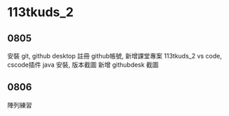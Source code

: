 # 113tkuds_2


## 0805
安裝 git, github desktop
註冊 github帳號, 新增課堂專案 113tkuds_2
vs code, cscode插件
java 安裝, 版本截圖
新增 githubdesk 截圖

## 0806
陣列練習
